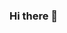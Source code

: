 ### Hi there 👋

<!--
**Alexkeny/Alexkeny** is a ✨ _special_ ✨ repository because its `README.md` (this file) appears on your GitHub profile.

Here are some ideas to get you started:

- 🔭 I’m currently working on Tic Tak Toe game
- 🌱 I’m currently learning Python on Udemy
- 👯 I’m looking to collaborate on ...
- 🤔 I’m looking for help to find my first job as a programmer
- 💬 Ask me about airplanes
- 📫 How to reach me: Telegram @Alexkeny
- ⚡ Fun fact: It's possible to land airplane without working engines. An airplane has about 20 – 30 minutes of airbourne time to find somewhere to land before it reaches the ground
-->
